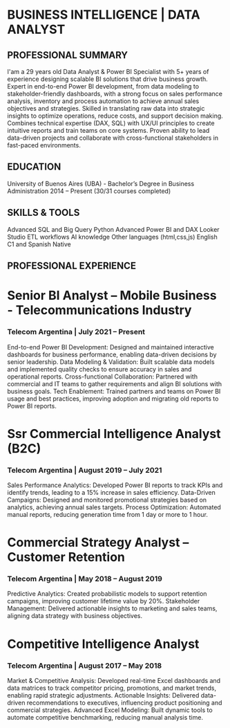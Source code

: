 # BUSINESS INTELLIGENCE | DATA ANALYST

##  PROFESSIONAL SUMMARY

 I'am a 29 years old Data Analyst & Power BI Specialist with 5+ years of experience designing scalable BI solutions that drive business growth. Expert in end-to-end Power BI development, from data modeling to stakeholder-friendly dashboards, with a strong focus on sales performance analysis, inventory and process automation to achieve annual sales objectives and strategies. 
Skilled in translating raw data into strategic insights to optimize operations, reduce costs, and support decision making. Combines technical expertise (DAX, SQL) with UX/UI principles to create intuitive reports and train teams on core systems. Proven ability to lead data-driven projects and collaborate with cross-functional stakeholders in fast-paced environments.

## EDUCATION

 University of Buenos Aires (UBA) -  Bachelor’s Degree in Business Administration
 2014 – Present (30/31 courses completed)

##  SKILLS & TOOLS

 Advanced SQL and Big Query
 Python
 Advanced Power BI and DAX
 Looker Studio 
 ETL workflows
 AI knowledge
 Other languages (html,css,js)
 English C1 and Spanish Native 
 
##  PROFESSIONAL EXPERIENCE


# Senior BI Analyst – Mobile Business - Telecommunications Industry
### Telecom Argentina | July 2021 – Present

End-to-end Power BI Development: Designed and maintained interactive dashboards for business performance, enabling data-driven decisions by senior leadership. 
Data Modeling & Validation: Built scalable data models and implemented quality checks to ensure accuracy in sales and operational reports. 
Cross-functional Collaboration: Partnered with commercial and IT teams to gather requirements and align BI solutions with business goals. 
Tech Enablement: Trained partners and teams on Power BI usage and best practices, improving adoption and migrating old reports to Power BI reports.

# Ssr Commercial Intelligence Analyst (B2C)
### Telecom Argentina | August 2019 – July 2021

Sales Performance Analytics: Developed Power BI reports to track KPIs and identify trends, leading to a 15% increase in sales efficiency. 
Data-Driven Campaigns: Designed and monitored promotional strategies based on analytics, achieving annual sales targets. 
Process Optimization: Automated manual reports, reducing generation time from 1 day or more to 1 hour.

# Commercial Strategy Analyst – Customer Retention
### Telecom Argentina | May 2018 – August 2019

 Predictive Analytics: Created probabilistic models to support retention campaigns, improving customer lifetime value by 20%.
 Stakeholder Management: Delivered actionable insights to marketing and sales teams, aligning data strategy with business objectives.

# Competitive Intelligence Analyst
### Telecom Argentina | August 2017 – May 2018

Market & Competitive Analysis: Developed real-time Excel dashboards and data matrices to track competitor pricing, promotions, and market trends, enabling rapid strategic adjustments.
Actionable Insights: Delivered data-driven recommendations to executives, influencing product positioning and commercial strategies. 
Advanced Excel Modeling: Built dynamic tools to automate competitive benchmarking, reducing manual analysis time.
